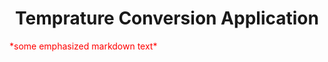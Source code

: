 <h1 align="center" color="red">Temprature Conversion Application</h1>
<span style="color:red"> *some emphasized markdown text*</span>
